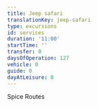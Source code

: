 ```yaml
---
title: Jeep safari
translationKey: jeep-safari
type: excursions
id: services
duration: '11:00'
startTime: ''
transfer: 0
daysOfOperation: 127
vehicle: 0
guide: 0
dayAtLeisure: 0
---
```

Spice Routes